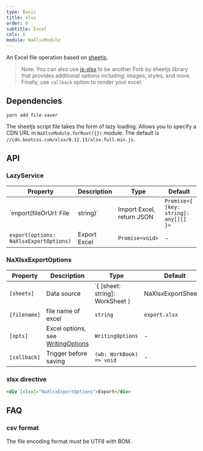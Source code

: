 ```yaml
---
type: Basic
title: xlsx
order: 6
subtitle: Excel
cols: 1
module: NaXlsxModule
---
```


An Excel file operation based on [sheetjs](http://sheetjs.com/).

> Note: You can also use [js-xlsx](https://github.com/protobi/js-xlsx) to be another Fork by sheetjs library that provides additional options including: images, styles, and more. Finally, use `callback` option to render your excel.

## Dependencies

```
yarn add file-saver
```

The sheetjs script file takes the form of lazy loading. Allows you to specify a CDN URL in `NaXlsxModule.forRoot({})` module. The default is `//cdn.bootcss.com/xlsx/0.12.13/xlsx.full.min.js`.

## API

### LazyService

Property | Description | Type | Default
----|------|-----|------
`import(fileOrUrl: File | string)` | Import Excel, return JSON  | `Promise<{ [key: string]: any[][] }>` | -
`export(options: NaXlsxExportOptions)` | Export Excel  | `Promise<void>` | -

### NaXlsxExportOptions

Property | Description | Type | Default
----|------|-----|------
`[sheets]` | Data source | `{ [sheet: string]: WorkSheet } | NaXlsxExportSheet[]` | -
`[filename]` | file name of excel | `string` | `export.xlsx`
`[opts]` | Excel options, see [WritingOptions](https://docs.sheetjs.com/#writing-options) | `WritingOptions` | -
`[callback]` | Trigger before saving | `(wb: WorkBook) => void` | -

### xlsx directive

```html
<div [xlsx]="NaXlsxExportOptions">Export</div>
```

## FAQ

### csv format

The file encoding format must be UTF8 with BOM.
